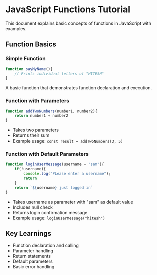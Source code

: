 # JavaScript Functions Tutorial

This document explains basic concepts of functions in JavaScript with examples.

## Function Basics

### Simple Function
```javascript
function sayMyName(){
    // Prints individual letters of "HITESH"
}
```
A basic function that demonstrates function declaration and execution.

### Function with Parameters
```javascript
function addTwoNumbers(number1, number2){
    return number1 + number2
}
```
- Takes two parameters
- Returns their sum
- Example usage: `const result = addTwoNumbers(3, 5)`

### Function with Default Parameters
```javascript
function loginUserMessage(username = "sam"){
    if(!username){
        console.log("PLease enter a username");
        return
    }
    return `${username} just logged in`
}
```
- Takes username as parameter with "sam" as default value
- Includes null check
- Returns login confirmation message
- Example usage: `loginUserMessage("hitesh")`

## Key Learnings
- Function declaration and calling
- Parameter handling
- Return statements
- Default parameters
- Basic error handling
